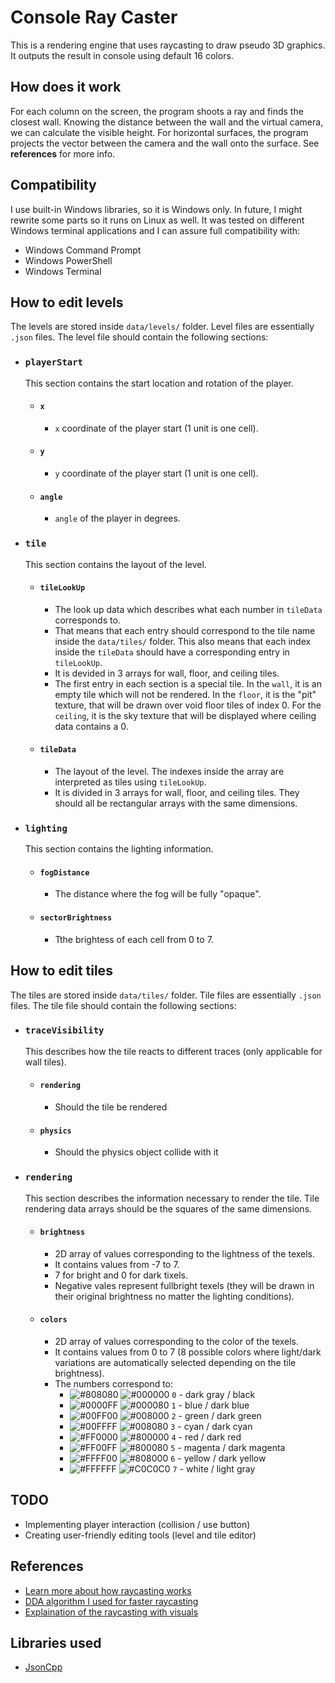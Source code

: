 # Console Ray Caster
This is a rendering engine that uses raycasting to draw pseudo 3D graphics. It outputs the result in console using default 16 colors.

## How does it work
For each column on the screen, the program shoots a ray and finds the closest wall. Knowing the distance between the wall and the virtual camera, we can calculate the visible height. For horizontal surfaces, the program projects the vector between the camera and the wall onto the surface. See **references** for more info.

## Compatibility
I use built-in Windows libraries, so it is Windows only. In future, I might rewrite some parts so it runs on Linux as well. 
It was tested on different Windows terminal applications and I can assure full compatibility with:
* Windows Command Prompt
* Windows PowerShell
* Windows Terminal

## How to edit levels
The levels are stored inside `data/levels/` folder. Level files are essentially `.json` files. The level file should contain the following sections:
* ### **`playerStart`**
    This section contains the start location and rotation of the player.
    * #### `x`
        * `x` coordinate of the player start (1 unit is one cell).
    * #### `y`
        * `y` coordinate of the player start (1 unit is one cell).
    * #### `angle`
        * `angle` of the player in degrees.
* ### **`tile`**
    This section contains the layout of the level.
    * #### `tileLookUp`
        * The look up data which describes what each number in `tileData` corresponds to.
        *  That means that each entry should correspond to the tile name inside the `data/tiles/` folder. This also means that each index inside the `tileData` should have a corresponding entry in `tileLookUp`.
        * It is devided in 3 arrays for wall, floor, and ceiling tiles.
        * The first entry in each section is a special tile. In the `wall`, it is an empty tile which will not be rendered. In the `floor`, it is the "pit" texture, that will be drawn over void floor tiles of index 0. For the `ceiling`, it is the sky texture that will be displayed where ceiling data contains a 0.
    * #### `tileData`
        * The layout of the level. The indexes inside the array are interpreted as tiles using `tileLookUp`.
        * It is divided in 3 arrays for wall, floor, and ceiling tiles. They should all be rectangular arrays with the same dimensions.
* ### **`lighting`**
    This section contains the lighting information.
    * #### `fogDistance`
        * The distance where the fog will be fully "opaque".
    * #### `sectorBrightness`
        * Tthe brightess of each cell from 0 to 7.

## How to edit tiles
The tiles are stored inside `data/tiles/` folder. Tile files are essentially `.json` files. The tile file should contain the following sections:
* ### **`traceVisibility`**
    This describes how the tile reacts to different traces (only applicable for wall tiles).
    * #### `rendering`
        * Should the tile be rendered
    * #### `physics`
        * Should the physics object collide with it
* ### **`rendering`**
    This section describes the information necessary to render the tile. Tile rendering data arrays should be the squares of the same dimensions.
    * #### `brightness`
        * 2D array of values corresponding to the lightness of the texels.
        * It contains values from -7 to 7.
        * 7 for bright and 0 for dark tixels.
        * Negative vales represent fullbright texels (they will be drawn in their original brightness no matter the lighting conditions).
    * #### `colors`
        * 2D array of values corresponding to the color of the texels.
        * It contains values from 0 to 7 (8 possible colors where light/dark variations are automatically selected depending on the tile brightness).
        * The numbers correspond to:
            * ![#808080](https://via.placeholder.com/15/808080?text=+) ![#000000](https://via.placeholder.com/15/000000?text=+) `0` - dark gray / black
            * ![#0000FF](https://via.placeholder.com/15/0000FF?text=+) ![#000080](https://via.placeholder.com/15/000080?text=+) `1` - blue / dark blue
            * ![#00FF00](https://via.placeholder.com/15/00FF00?text=+) ![#008000](https://via.placeholder.com/15/008000?text=+) `2` - green / dark green
            * ![#00FFFF](https://via.placeholder.com/15/00FFFF?text=+) ![#008080](https://via.placeholder.com/15/008080?text=+) `3` - cyan / dark cyan
            * ![#FF0000](https://via.placeholder.com/15/FF0000?text=+) ![#800000](https://via.placeholder.com/15/800000?text=+) `4` - red / dark red
            * ![#FF00FF](https://via.placeholder.com/15/FF00FF?text=+) ![#800080](https://via.placeholder.com/15/800080?text=+) `5` - magenta / dark magenta
            * ![#FFFF00](https://via.placeholder.com/15/FFFF00?text=+) ![#808000](https://via.placeholder.com/15/808000?text=+) `6` - yellow / dark yellow
            * ![#FFFFFF](https://via.placeholder.com/15/FFFFFF?text=+) ![#C0C0C0](https://via.placeholder.com/15/C0C0C0?text=+) `7` - white / light gray

## TODO
* Implementing player interaction (collision / use button)
* Creating user-friendly editing tools (level and tile editor)

## References
* [Learn more about how raycasting works](https://lodev.org/cgtutor/raycasting.html#:~:text=Raycasting%20is%20a%20rendering%20technique,vertical%20line%20of%20the%20screen. "Raycasting")
* [DDA algorithm I used for faster raycasting](https://www.youtube.com/watch?v=NbSee-XM7WA)
* [Explaination of the raycasting with visuals](https://www.youtube.com/watch?v=eOCQfxRQ2pY)

## Libraries used
* [JsonCpp](https://github.com/open-source-parsers/jsoncpp "JsonCpp Github")
